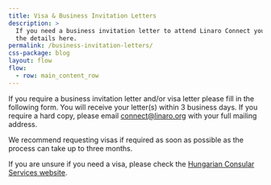 ```yaml
---
title: Visa & Business Invitation Letters
description: >
  If you need a business invitation letter to attend Linaro Connect you can find
  the details here.
permalink: /business-invitation-letters/
css-package: blog
layout: flow
flow:
  - row: main_content_row
---
```

If you require a business invitation letter and/or visa letter please fill in the following form. You will receive your letter(s) within 3 business days. If you require a hard copy, please email connect@linaro.org with your full mailing address. 

We recommend requesting visas if required as soon as possible as the process can take up to three months.

<div class="cognito">
    <script src="https://services.cognitoforms.com/s/KvRQmIn2dku6k6gGP711jw"></script>
    <script>Cognito.load("forms", { id: "16" });</script>
</div>



If you are unsure if you need a visa, please check the  [Hungarian Consular Services website](https://konzuliszolgalat.kormany.hu/visa-waiver-agreements).
